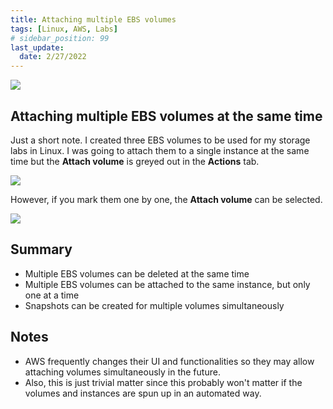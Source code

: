 ```yaml
---
title: Attaching multiple EBS volumes
tags: [Linux, AWS, Labs]
# sidebar_position: 99
last_update:
  date: 2/27/2022
---
```


![](/img/docs/ebs-blocks.png)

## Attaching multiple EBS volumes at the same time 

Just a short note. I created three EBS volumes to be used for my storage labs in Linux.
I was going to attach them to a single instance at the same time but the **Attach volume** is greyed out in the **Actions** tab.

![](/img/docs/ebs-attach-greyed-out.png)

However, if you mark them one by one, the **Attach volume** can be selected.

![](/img/docs/ebs-not-greyed-out.png)


## Summary

- Multiple EBS volumes can be deleted at the same time
- Multiple EBS volumes can be attached to the same instance, but only one at a time
- Snapshots can be created for multiple volumes simultaneously


## Notes 

- AWS frequently changes their UI and functionalities so they may allow attaching volumes simultaneously in the future.
- Also, this is just trivial matter since this probably won't matter if the volumes and instances are spun up in an automated way.


